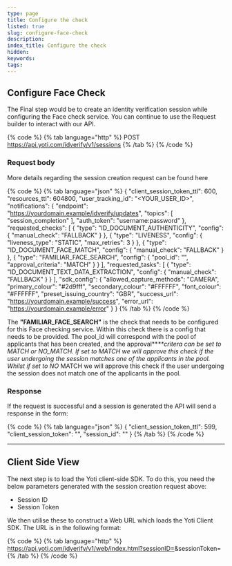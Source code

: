 ```yaml
---
type: page
title: Configure the check
listed: true
slug: configure-face-check
description: 
index_title: Configure the check
hidden: 
keywords: 
tags: 
---
```


## Configure Face Check

The Final step would be to create an identity verification session while configuring the Face check service. You can continue to use the Request builder to interact with our API.

{% code %}
{% tab language="http" %}
POST https://api.yoti.com/idverify/v1/sessions
{% /tab %}
{% /code %}

### Request body

More details regarding the session creation request can be found here

{% code %}
{% tab language="json" %}
{
  "client_session_token_ttl": 600,
  "resources_ttl": 604800,
  "user_tracking_id": "<YOUR_USER_ID>",
  "notifications": {
    "endpoint": "https://yourdomain.example/idverify/updates",
    "topics": [
      "session_completion"
    ],
    "auth_token": "username:password"
  },
  "requested_checks": [
	{
 		"type": "ID_DOCUMENT_AUTHENTICITY",
		"config": {
       "manual_check": "FALLBACK"
		}
	},
	{
		"type": "LIVENESS",
		"config": {
			"liveness_type": "STATIC",
			"max_retries": 3
		}
	},
	{
		"type": "ID_DOCUMENT_FACE_MATCH",
		"config": {
			"manual_check": "FALLBACK"
		}
	},
  {
    "type": "FAMILIAR_FACE_SEARCH",
    "config": {
      "pool_id": "<applicant pool uuid>",
      "approval_criteria": "MATCH"
      }
    }
  ],
  "requested_tasks": [
    {
      "type": "ID_DOCUMENT_TEXT_DATA_EXTRACTION",
      "config": {
        "manual_check": "FALLBACK"
      }
    }
  ],
  "sdk_config": {
    "allowed_capture_methods": "CAMERA",
    "primary_colour": "#2d9fff",
    "secondary_colour": "#FFFFFF",
    "font_colour": "#FFFFFF",
    "preset_issuing_country": "GBR",
    "success_url": "https://yourdomain.example/success",
    "error_url": "https://yourdomain.example/error"
  }
}
{% /tab %}
{% /code %}

The **"FAMILIAR_FACE_SEARCH"** is the check that needs to be configured for this Face checking service. Within this check there is a config that needs to be provided. The pool_id will correspond with the pool of applicants that has been created, and the approval**_**critera can be set to MATCH or NO_MATCH. If set to MATCH we will approve this check if the user undergoing the session matches one of the applicants in the pool. Whilst if set to NO_ MATCH we will approve this check if the user undergoing the session does not match one of the applicants in the pool.

### Response

If the request is successful and a session is generated the API will send a response in the form:

{% code %}
{% tab language="json" %}
{
  "client_session_token_ttl": 599,
  "client_session_token": "<uuid>",
  "session_id": "<uuid>"
}
{% /tab %}
{% /code %}

---

## Client Side View

The next step is to load the Yoti client-side SDK. To do this, you need the below parameters generated with the session creation request above:

- Session ID
- Session Token

We then utilise these to construct a Web URL which loads the Yoti Client SDK. The URL is in the following format:

{% code %}
{% tab language="http" %}
https://api.yoti.com/idverify/v1/web/index.html?sessionID=<sessionID>&sessionToken=<sessionToken>
{% /tab %}
{% /code %}